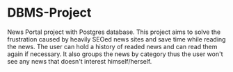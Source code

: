 # DBMS-Project
News Portal project with Postgres database.
This project aims to solve the frustration caused by heavily SEOed news sites and save time while reading the news.
The user can hold a history of readed news and can read them again if necessary.
It also groups the news by category thus the user won't see any news that doesn't interest himself/herself.
